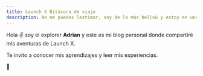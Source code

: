 ```yaml
---
title: Launch X Bitácora de viaje
description: No me puedes lastimar, soy de lo más helloú y estoy en una misión.
---
```


Hola ✌️  soy el explorer **Adrian** y este es mi blog personal donde compartiré mis aventuras de Launch X.

Te invito a conocer mis aprendizajes y leer mis experiencias.

🚀
